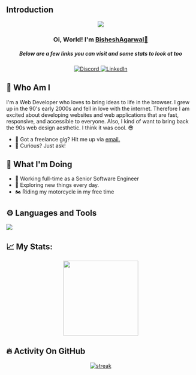 ## Introduction
<p align="center">
<img src="https://readme-typing-svg.demolab.com/?lines=Full%20Stack%20Developer;4+%2B%20years%20of%20coding%20experience&font=Fira%20Code&center=true&width=700&height=45&color=fff53a&vCenter=true&pause=1000&size=25" /></a>
</p>

<h3 align="center">Oi, World! I'm <a href="https://github.com/BisheshAgarwal">BisheshAgarwal👋</a></h3>
<h5 align="center">Below are a few links you can visit and some stats to look at too</h5>

<p align="center">
  <a href="https://discordapp.com/users/377121730101248000">
    <img alt="Discord" title="Discord" src="https://img.shields.io/badge/-Discord-7289DA?style=for-the-badge&logo=discord&logoColor=white"/>
  </a>
  <a href="https://www.linkedin.com/in/bishesh-agarwal">
    <img alt="LinkedIn" title="LinkedIn" src="https://img.shields.io/badge/-LinkedIn-0a66c2?style=for-the-badge&logo=linkedin&logoColor=white"/>
  </a>
</p>

## 🥷 Who Am I
I'm a Web Developer who loves to bring ideas to life in the browser. I grew up in the 90's early 2000s and fell in love with the internet. Therefore I am excited about developing websites and web applications that are fast, responsive, and accessible to everyone. Also, I kind of want to bring back the 90s web design aesthetic. I think it was cool. 😎
- 💼 Got a freelance gig? Hit me up via <a href="mailto: bisheshagarwal1999@gmail.com">email.</a>
- 💬 Curious? Just ask!

## 🛌 What I'm Doing

- 🔭 Working full-time as a Senior Software Engineer
- 📖 Exploring new things every day.
- 🏍️ Riding my motorcycle in my free time

## ⚙️ Languages and Tools

<p align="left"> <a href="https://github.com/BisheshAgarwal"><img src="https://skillicons.dev/icons?i=react,redux,nextjs,typescript,html,css,sass,tailwind,js,mongodb,express,nodejs,vscode,github,git,webpack,babel,rollup,azure"> </a> </p>

## 📈 My Stats:
<p align="center">
<img height="200px" src="https://github-readme-stats.vercel.app/api?username=BisheshAgarwal&hide_border=true&show_icons=true&count_private=true&theme=gruvbox&bg_color=151515">
</p>

## 🔥 Activity On GitHub

<p align="center">
  <a href="https://github.com/BisheshAgarwal">      
<img title="stats" alt="streak" src="https://github-readme-streak-stats.herokuapp.com/?user=BisheshAgarwal&theme=dark&hide_border=true&stroke=f53b3b"/>
</a> 
</p>
